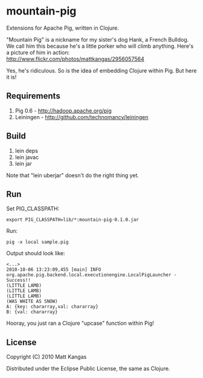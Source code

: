 # mountain-pig

Extensions for Apache Pig, written in Clojure.

"Mountain Pig" is a nickname for my sister's dog Hank, a French Bulldog.
We call him this because he's a little porker who will climb anything.
Here's a picture of him in action:
<http://www.flickr.com/photos/mattkangas/2956057564>

Yes, he's ridiculous. So is the idea of embedding Clojure within Pig. 
But here it is!

## Requirements

1. Pig 0.6	- <http://hadoop.apache.org/pig>
2. Leiningen	- <http://github.com/technomancy/leiningen>

## Build

1. lein deps
2. lein javac
3. lein jar

Note that "lein uberjar" doesn't do the right thing yet.

## Run

Set PIG_CLASSPATH:

	export PIG_CLASSPATH=lib/*:mountain-pig-0.1.0.jar

Run:

	pig -x local sample.pig

Output should look like:

	<...>
	2010-10-06 13:23:09,455 [main] INFO  org.apache.pig.backend.local.executionengine.LocalPigLauncher - Success!!
	(LITTLE LAMB)
	(LITTLE LAMB)
	(LITTLE LAMB)
	(WAS WHITE AS SNOW)
	A: {key: chararray,val: chararray}
	B: {val: chararray}

Hooray, you just ran a Clojure "upcase" function within Pig!

## License

Copyright (C) 2010 Matt Kangas

Distributed under the Eclipse Public License, the same as Clojure.
